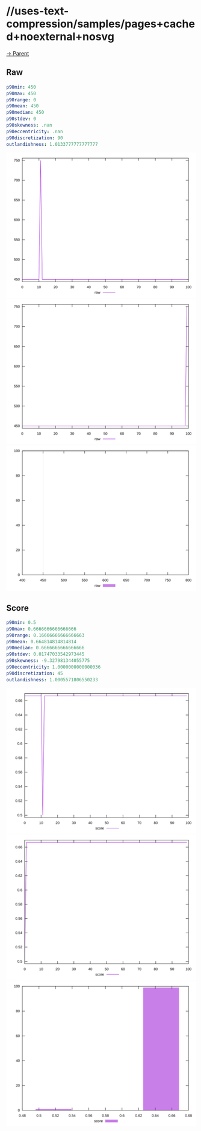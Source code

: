 
# //uses-text-compression/samples/pages+cached+noexternal+nosvg

[→ Parent](../..)


## Raw


```yaml
p90min: 450
p90max: 450
p90range: 0
p90mean: 450
p90median: 450
p90stdev: 0
p90skewness: .nan
p90eccentricity: .nan
p90discretization: 90
outlandishness: 1.0133777777777777

```

![PLOT: raw-values](./raw/values.svg)![PLOT: raw-sorted](./raw/sorted.svg)![PLOT: raw-histogram](./raw/histogram.svg)
## Score


```yaml
p90min: 0.5
p90max: 0.6666666666666666
p90range: 0.16666666666666663
p90mean: 0.664814814814814
p90median: 0.6666666666666666
p90stdev: 0.01747033542973445
p90skewness: -9.327981344055775
p90eccentricity: 1.0000000000000036
p90discretization: 45
outlandishness: 1.0005571806550233

```

![PLOT: score-values](./score/values.svg)![PLOT: score-sorted](./score/sorted.svg)![PLOT: score-histogram](./score/histogram.svg)
